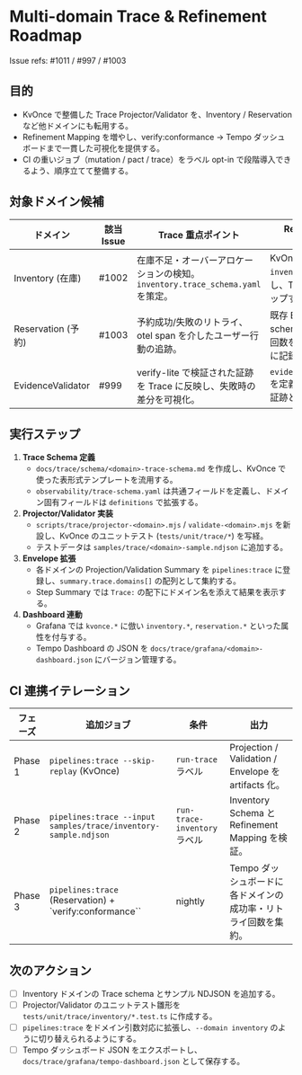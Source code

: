 # Multi-domain Trace & Refinement Roadmap

Issue refs: #1011 / #997 / #1003

## 目的
- KvOnce で整備した Trace Projector/Validator を、Inventory / Reservation など他ドメインにも転用する。
- Refinement Mapping を増やし、verify:conformance → Tempo ダッシュボードまで一貫した可視化を提供する。
- CI の重いジョブ（mutation / pact / trace）をラベル opt-in で段階導入できるよう、順序立てて整備する。

## 対象ドメイン候補
| ドメイン | 該当 Issue | Trace 重点ポイント | Refinement Mapping TODO |
|----------|------------|---------------------|-------------------------|
| Inventory (在庫) | #1002 | 在庫不足・オーバーアロケーションの検知。`inventory.trace_schema.yaml` を策定。 | KvOnce 同様に `inventory.impl.json` を追加し、TTL / allocate API をマップする。 |
| Reservation (予約) | #1003 | 予約成功/失敗のリトライ、otel span を介したユーザー行動の追跡。 | 既存 BDD シナリオを Trace schema に対応付け、再試行回数を Envelope summary に記録。 |
| EvidenceValidator | #999 | verify-lite で検証された証跡を Trace に反映し、失敗時の差分を可視化。 | `evidence.trace_schema.yaml` を定義し、Spec で確認した証跡と Trace を照合。 |

## 実行ステップ
1. **Trace Schema 定義**
   - `docs/trace/schema/<domain>-trace-schema.md` を作成し、KvOnce で使った表形式テンプレートを流用する。
   - `observability/trace-schema.yaml` は共通フィールドを定義し、ドメイン固有フィールドは `definitions` で拡張する。
2. **Projector/Validator 実装**
   - `scripts/trace/projector-<domain>.mjs` / `validate-<domain>.mjs` を新設し、KvOnce のユニットテスト (`tests/unit/trace/*`) を写経。 
   - テストデータは `samples/trace/<domain>-sample.ndjson` に追加する。
3. **Envelope 拡張**
   - 各ドメインの Projection/Validation Summary を `pipelines:trace` に登録し、`summary.trace.domains[]` の配列として集約する。
   - Step Summary では `Trace:` の配下にドメイン名を添えて結果を表示する。
4. **Dashboard 連動**
   - Grafana では `kvonce.*` に倣い `inventory.*`, `reservation.*` といった属性を付与する。
   - Tempo Dashboard の JSON を `docs/trace/grafana/<domain>-dashboard.json` にバージョン管理する。

## CI 連携イテレーション
| フェーズ | 追加ジョブ | 条件 | 出力 |
|---------|------------|------|------|
| Phase 1 | `pipelines:trace --skip-replay` (KvOnce) | `run-trace` ラベル | Projection / Validation / Envelope を artifacts 化。 |
| Phase 2 | `pipelines:trace --input samples/trace/inventory-sample.ndjson` | `run-trace-inventory` ラベル | Inventory Schema と Refinement Mapping を検証。 |
| Phase 3 | `pipelines:trace` (Reservation) + `verify:conformance`` | nightly | Tempo ダッシュボードに各ドメインの成功率・リトライ回数を集約。

## 次のアクション
- [ ] Inventory ドメインの Trace schema とサンプル NDJSON を追加する。
- [ ] Projector/Validator のユニットテスト雛形を `tests/unit/trace/inventory/*.test.ts` に作成する。
- [ ] `pipelines:trace` をドメイン引数対応に拡張し、`--domain inventory` のように切り替えられるようにする。
- [ ] Tempo ダッシュボード JSON をエクスポートし、`docs/trace/grafana/tempo-dashboard.json` として保存する。
